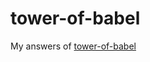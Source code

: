 # tower-of-babel
My answers of [tower-of-babel](https://github.com/yosuke-furukawa/tower-of-babel)

